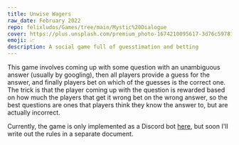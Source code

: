 ```yaml
---
title: Unwise Wagers
raw_date: February 2022
repo: felixludos/Games/tree/main/Mystic%20Dialogue
cover: https://plus.unsplash.com/premium_photo-1674210095617-3d76c59781ac?ixlib=rb-4.0.3&ixid=M3wxMjA3fDB8MHxwaG90by1wYWdlfHx8fGVufDB8fHx8fA%3D%3D&auto=format&fit=crop&w=1440&q=80
emoji: 📈
description: A social game full of guesstimation and betting
---
```


This game involves coming up with some question with an unambiguous answer (usually by googling), then all players provide a guess for the answer, and finally players bet on which of the guesses is the correct one. The trick is that the player coming up with the question is rewarded based on how much the players that get it wrong bet on the wrong answer, so the best questions are ones that players think they know the answer to, but are actually incorrect.

Currently, the game is only implemented as a Discord bot [here](https://github.com/felixludos/ludos/blob/figged/ludos/games/wise_otherwise/unwise.py), but soon I'll write out the rules in a separate document.
